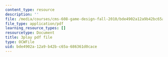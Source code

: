 ```yaml
---
content_type: resource
description: ''
file: /media/courses/cms-608-game-design-fall-2010/bde4902a12a9b42bc65a686361d0cace_68570.pdf
file_type: application/pdf
learning_resource_types: []
resourcetype: Document
title: 3play pdf file
type: OCWFile
uid: bde4902a-12a9-b42b-c65a-686361d0cace
---
```

